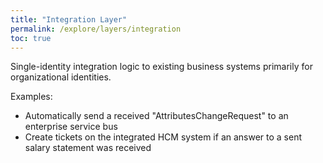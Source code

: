 ```yaml
---
title: "Integration Layer"
permalink: /explore/layers/integration
toc: true
---
```


Single-identity integration logic to existing business systems primarily for organizational identities.

Examples:

-   Automatically send a received "AttributesChangeRequest" to an enterprise service bus
-   Create tickets on the integrated HCM system if an answer to a sent salary statement was received
